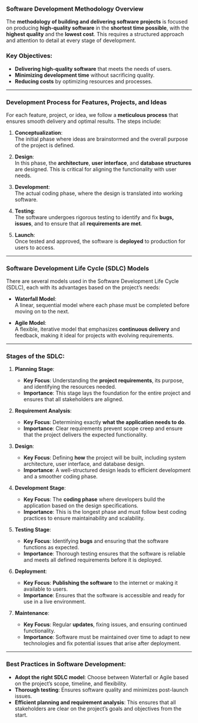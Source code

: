 ### Software Development Methodology Overview

The **methodology of building and delivering software projects** is focused on producing **high-quality software** in the **shortest time possible**, with the **highest quality** and the **lowest cost**. This requires a structured approach and attention to detail at every stage of development.

### Key Objectives:

- **Delivering high-quality software** that meets the needs of users.
- **Minimizing development time** without sacrificing quality.
- **Reducing costs** by optimizing resources and processes.

---

### Development Process for Features, Projects, and Ideas

For each feature, project, or idea, we follow a **meticulous process** that ensures smooth delivery and optimal results. The steps include:

1. **Conceptualization**:  
    The initial phase where ideas are brainstormed and the overall purpose of the project is defined.
    
2. **Design**:  
    In this phase, the **architecture**, **user interface**, and **database structures** are designed. This is critical for aligning the functionality with user needs.
    
3. **Development**:  
    The actual coding phase, where the design is translated into working software.
    
4. **Testing**:  
    The software undergoes rigorous testing to identify and fix **bugs, issues**, and to ensure that all **requirements are met**.
    
5. **Launch**:  
    Once tested and approved, the software is **deployed** to production for users to access.
    

---

### Software Development Life Cycle (SDLC) Models

There are several models used in the Software Development Life Cycle (SDLC), each with its advantages based on the project’s needs:

- **Waterfall Model**:  
    A linear, sequential model where each phase must be completed before moving on to the next.
    
- **Agile Model**:  
    A flexible, iterative model that emphasizes **continuous delivery** and feedback, making it ideal for projects with evolving requirements.
    

---

### Stages of the SDLC:

1. **Planning Stage**:
    
    - **Key Focus**: Understanding the **project requirements**, its purpose, and identifying the resources needed.
    - **Importance**: This stage lays the foundation for the entire project and ensures that all stakeholders are aligned.
2. **Requirement Analysis**:
    
    - **Key Focus**: Determining exactly **what the application needs to do**.
    - **Importance**: Clear requirements prevent scope creep and ensure that the project delivers the expected functionality.
3. **Design**:
    
    - **Key Focus**: Defining **how** the project will be built, including system architecture, user interface, and database design.
    - **Importance**: A well-structured design leads to efficient development and a smoother coding phase.
4. **Development Stage**:
    
    - **Key Focus**: The **coding phase** where developers build the application based on the design specifications.
    - **Importance**: This is the longest phase and must follow best coding practices to ensure maintainability and scalability.
5. **Testing Stage**:
    
    - **Key Focus**: Identifying **bugs** and ensuring that the software functions as expected.
    - **Importance**: Thorough testing ensures that the software is reliable and meets all defined requirements before it is deployed.
6. **Deployment**:
    
    - **Key Focus**: **Publishing the software** to the internet or making it available to users.
    - **Importance**: Ensures that the software is accessible and ready for use in a live environment.
7. **Maintenance**:
    
    - **Key Focus**: Regular **updates**, fixing issues, and ensuring continued functionality.
    - **Importance**: Software must be maintained over time to adapt to new technologies and fix potential issues that arise after deployment.

---

### Best Practices in Software Development:

- **Adopt the right SDLC model**: Choose between Waterfall or Agile based on the project’s scope, timeline, and flexibility.
- **Thorough testing**: Ensures software quality and minimizes post-launch issues.
- **Efficient planning and requirement analysis**: This ensures that all stakeholders are clear on the project’s goals and objectives from the start.

